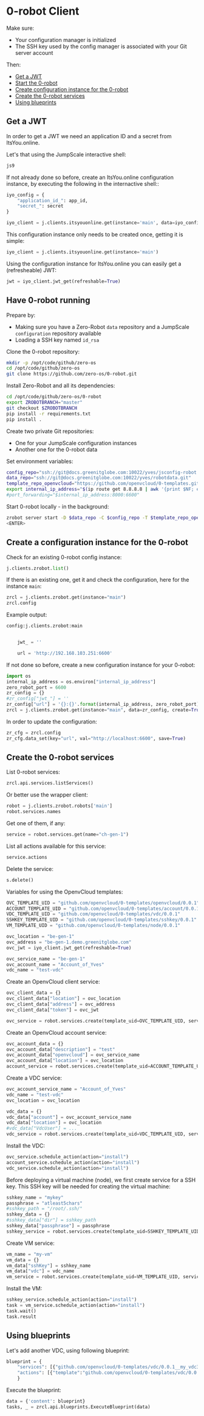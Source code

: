 # 0-robot Client

Make sure:
- Your configuration manager is initialized
- The SSH key used by the config manager is associated with your Git server account

Then:
- [Get a JWT](#get-jwt)
- [Start the 0-robot](#start-robot)
- [Create configuration instance for the 0-robot](#zrbot-config)
- [Create the 0-robot services](#create-services)
- [Using blueprints](#blueprints)

<a id="get-jwt"></a>
## Get a JWT

In order to get a JWT we need an application ID and a secret from ItsYou.online.

Let's that using the JumpScale interactive shell:
```bash
js9
```

If not already done so before, create an ItsYou.online configuration instance, by executing the following in the internactive shell::
```python
iyo_config = {
    "application_id_": app_id,
    "secret_": secret
}

iyo_client = j.clients.itsyouonline.get(instance='main', data=iyo_config, create=True, die=True, interactive=False)
```

This configuration instance only needs to be created once, getting it is simple:
```python
iyo_client = j.clients.itsyouonline.get(instance='main')
```

Using the configuration instance for ItsYou.online you can easily get a (refresheable) JWT:
```python
jwt = iyo_client.jwt_get(refreshable=True)
```

<a id="start-robot"></a>
## Have 0-robot running

Prepare by:
- Making sure you have a Zero-Robot `data` repository and a JumpScale `configuration` repository available
- Loading a SSH key named `id_rsa`

Clone the 0-robot repository:
```bash
mkdir -p /opt/code/github/zero-os
cd /opt/code/github/zero-os
git clone https://github.com/zero-os/0-robot.git
```

Install Zero-Robot and all its dependencies:
```bash
cd /opt/code/github/zero-os/0-robot
export ZROBOTBRANCH="master"
git checkout $ZROBOTBRANCH
pip install -r requirements.txt
pip install .
```

Create two private Git repositories:
- One for your JumpScale configuration instances
- Another one for the 0-robot data

Set environment variables:
```bash
config_repo="ssh://git@docs.greenitglobe.com:10022/yves/jsconfig-robot.git"
data_repo="ssh://git@docs.greenitglobe.com:10022/yves/robotdata.git"
template_repo_openvcloud="https://github.com/openvcloud/0-templates.git"
export internal_ip_address="$(ip route get 8.8.8.8 | awk '{print $NF; exit}')"
#port_forwarding="$internal_ip_address:8000:6600"
```

Start 0-robot locally - in the background:
```bash
zrobot server start -D $data_repo -C $config_repo -T $template_repo_openvcloud --auto-push --auto-push-interval 30 &
<ENTER>
```


<a id="zrbot-config"></a>
## Create a configuration instance for the 0-robot

Check for an existing 0-robot config instance:
```python
j.clients.zrobot.list()
```

If there is an existing one, get it and check the configuration, here for the instance `main`:
```python
zrcl = j.clients.zrobot.get(instance="main")
zrcl.config
```

Example output:
```python
config:j.clients.zrobot:main


    jwt_ = ''

    url = 'http://192.168.103.251:6600'
```

If not done so before, create a new configuration instance for your 0-robot:
```python
import os
internal_ip_address = os.environ["internal_ip_address"]
zero_robot_port = 6600
zr_config = {}
#zr_config["jwt_"] = ''
zr_config["url"] = '{}:{}'.format(internal_ip_address, zero_robot_port)
zrcl = j.clients.zrobot.get(instance="main", data=zr_config, create=True, interactive=False)
```

In order to update the configuration:
```python
zr_cfg = zrcl.config
zr_cfg.data_set(key="url", val="http://localhost:6600", save=True)
```


<a id="create-services"></a>
## Create the 0-robot services

List 0-robot services:
```python
zrcl.api.services.listServices()
```

Or better use the wrapper client:
```python
robot = j.clients.zrobot.robots['main']
robot.services.names
```

Get one of them, if any:
```python
service = robot.services.get(name="ch-gen-1")
```

List all actions available for this service:
```python
service.actions
```

Delete the service:
```python
s.delete()
```

Variables for using the OpenvCloud templates:
```python
OVC_TEMPLATE_UID = "github.com/openvcloud/0-templates/openvcloud/0.0.1"
ACCOUNT_TEMPLATE_UID = "github.com/openvcloud/0-templates/account/0.0.1"
VDC_TEMPLATE_UID = "github.com/openvcloud/0-templates/vdc/0.0.1"
SSHKEY_TEMPLATE_UID = "github.com/openvcloud/0-templates/sshkey/0.0.1"
VM_TEMPLATE_UID = "github.com/openvcloud/0-templates/node/0.0.1"

ovc_location = "be-gen-1"
ovc_address = "be-gen-1.demo.greenitglobe.com"
ovc_jwt = iyo_client.jwt_get(refreshable=True)

ovc_service_name = "be-gen-1"
ovc_account_name = "Account_of_Yves"
vdc_name = "test-vdc"
```

Create an OpenvCloud client service:
```python
ovc_client_data = {}
ovc_client_data["location"] = ovc_location
ovc_client_data["address"] = ovc_address
ovc_client_data["token"] = ovc_jwt

ovc_service = robot.services.create(template_uid=OVC_TEMPLATE_UID, service_name=ovc_service_name, data=ovc_client_data)
```

Create an OpenvCloud account service:
```python
ovc_account_data = {}
ovc_account_data["description"] = "test"
ovc_account_data["openvcloud"] = ovc_service_name
ovc_account_data["location"] = ovc_location
account_service = robot.services.create(template_uid=ACCOUNT_TEMPLATE_UID, service_name=ovc_account_name, data=ovc_account_data)
```

Create a VDC service:
```python
ovc_account_service_name = "Account_of_Yves"
vdc_name = "test-vdc"
ovc_location = ovc_location

vdc_data = {}
vdc_data["account"] = ovc_account_service_name
vdc_data["location"] = ovc_location
#vdc_data["VdcUser"] = ...
vdc_service = robot.services.create(template_uid=VDC_TEMPLATE_UID, service_name=vdc_name, data=vdc_data)
```

Install the VDC:
```python
ovc_service.schedule_action(action="install")
account_service.schedule_action(action="install")
vdc_service.schedule_action(action="install")
```

Before deploying a virtual machine (node), we first create service for a SSH key. This SSH key will be needed for creating the virtual machine:
```python
sshkey_name = "mykey"
passphrase = "atleast5chars"
#sshkey_path = "/root/.ssh/"
sshkey_data = {}
#sshkey_data["dir"] = sshkey_path 
sshkey_data["passphrase"] = passphrase
sshkey_service = robot.services.create(template_uid=SSHKEY_TEMPLATE_UID, service_name=sshkey_name, data=sshkey_data)
```

Create VM service:
```python
vm_name = "my-vm"
vm_data = {}
vm_data["sshKey"] = sshkey_name
vm_data["vdc"] = vdc_name
vm_service = robot.services.create(template_uid=VM_TEMPLATE_UID, service_name=vm_name, data=vm_data)
```

Install the VM:
```python
sshkey_service.schedule_action(action="install")
task = vm_service.schedule_action(action="install")
task.wait()
task.result
```


<a id="blueprints"></a>
## Using blueprints

Let's add another VDC, using following blueprint:
```python
blueprint = {
    "services": [{"github.com/openvcloud/0-templates/vdc/0.0.1__my_vdc3":{"account": "Account_of_Yves"}}],
    "actions": [{"template":"github.com/openvcloud/0-templates/vdc/0.0.1","service":"my_vdc3", "actions":["install"]}]
	}
```

Execute the blueprint:
```python
data = {'content': blueprint}
tasks, _ = zrcl.api.blueprints.ExecuteBlueprint(data)
```